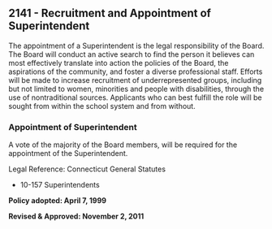 ## 2141 - Recruitment and Appointment of Superintendent

The appointment of a Superintendent is the legal responsibility of the Board. The Board will conduct an active search to find the person it believes can most effectively translate into action the policies of the Board, the aspirations of the community, and foster a diverse professional staff. Efforts will be made to increase recruitment of underrepresented groups, including but not limited to women, minorities and people with disabilities, through the use of nontraditional sources. Applicants who can best fulfill the role will be sought from within the school system and from without.  

### Appointment of Superintendent

A vote of the majority of the Board members, will be required for the appointment of the Superintendent. 

Legal Reference:    Connecticut General Statutes 

* 10-157 Superintendents 

**Policy adopted:  April 7, 1999**

**Revised & Approved:  November 2, 2011**